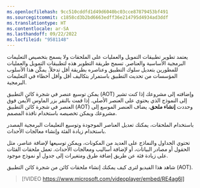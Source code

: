 ```yaml
---
ms.openlocfilehash: 9cc510cddfd1d49d6040bc03cce87879453bf491
ms.sourcegitcommit: c1858cd3b2bd6663edff36e214795d4934ad3ddf
ms.translationtype: HT
ms.contentlocale: ar-SA
ms.lasthandoff: 09/22/2022
ms.locfileid: "9581148"
---
```


يعتمد تطوير تطبيقات التمويل والعمليات على الملحقات ولا يسمح بتخصيص التعليمات البرمجية الأساسية والعناصر. تسمح طريقة التطوير هذه لتطبيقات التمويل والعمليات للمطورين بتعديل سلوك التطبيق وعناصره بطريقة أقل تدخلاً. يمكّن هذا الأسلوب المؤسسات من تحديث التطبيق باستمرار بتكاليف أقل وأقل أخطاء في التعليمات البرمجية. 

يمكن توسيع عنصر في شجرة كائن التطبيق (AOT) وإضافته إلى مشروعك إذا كنت تشير إلى النموذج الذي يحتوي على العنصر الأصلي. إذا قمت بالنقر بزر الماوس الأيمن فوق العنصر في شجرة كائن التطبيق (AOT) وحددت **إنشاء ملحق**، يضاف العنصر الموسع إلى مشروعك ويمكن تخصيصه باستخدام نافذة المصمم.

باستخدام الملحقات، يمكنك تعديل العناصر الموجودة وتوسيع التعليمات البرمجية المصدر باستخدام زيادة الفئة وإنشاء معالجات الأحداث.

تحتوي الجداول والنماذج على العديد من المكونات، ويمكن توسيعها لإضافة عناصر، مثل الحقول أو مصادر البيانات، أو لإضافة أساليب ومعالجات الأحداث. تعمل ملحقات الفئات على زيادة فئة عن طريق إضافة طرق ومتغيرات إلى جدول أو نموذج موجود.

شاهد هذا الفيديو لترى كيف يمكنك إنشاء ملحقات كائن من شجرة كائن التطبيق (AOT). 

 > [!VIDEO https://www.microsoft.com/videoplayer/embed/RE4ag6l]


